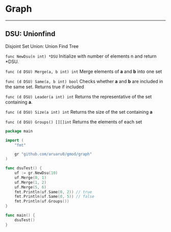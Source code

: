 # Graph
---
## DSU: Unionfind
Disjoint Set Union: Union Find Tree

`func NewDsu(n int) *DSU`
Initialize with number of elements n and return *DSU.

`func (d DSU) Merge(a, b int) int`
Merge elements of **a** and **b** into one set

`func (d DSU) Same(a, b int) bool`
Checks whether **a** and **b** are included in the same set. Returns true if included

`func (d DSU) Leader(a int) int`
Returns the representative of the set containing **a**.

`func (d DSU) Size(a int) int`
Returns the size of the set containing **a**


`func (d DSU) Groups() [][]int`
Returns the elements of each set


```go
package main

import (
	"fmt"

	gr "github.com/aruaru0/gmod/graph"
)

func dsuTest() {
	uf := gr.NewDsu(10)
	uf.Merge(0, 1)
	uf.Merge(1, 2)
	uf.Merge(5, 6)
	fmt.Println(uf.Same(0, 2)) // true
	fmt.Println(uf.Same(0, 5)) // false
	fmt.Println(uf.Groups())
}

func main() {
	dsuTest()
}

```
